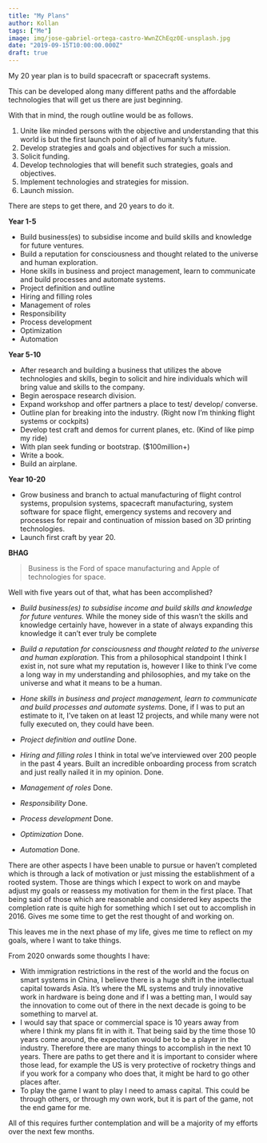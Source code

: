 ```yaml
---
title: "My Plans"
author: Kollan
tags: ["Me"]
image: img/jose-gabriel-ortega-castro-WwnZChEqz0E-unsplash.jpg
date: "2019-09-15T10:00:00.000Z"
draft: true
---
```


My 20 year plan is to build spacecraft or spacecraft systems.

This can be developed along many different paths and the affordable technologies that will get us there are just beginning.

With that in mind, the rough outline would be as follows.

1. Unite like minded persons with the objective and understanding that this world is but the first launch point of all of humanity’s future.
2. Develop strategies and goals and objectives for such a mission.
3. Solicit funding.
4. Develop technologies that will benefit such strategies, goals and objectives.
5. Implement technologies and strategies for mission.
6. Launch mission.

There are steps to get there, and 20 years to do it.

**Year 1-5**
- Build business(es) to subsidise income and build skills and knowledge for future ventures.
- Build a reputation for consciousness and thought related to the universe and human exploration.
- Hone skills in business and project management, learn to communicate and build processes and automate systems.
- Project definition and outline
- Hiring and filling roles
- Management of roles
- Responsibility
- Process development
- Optimization
- Automation

**Year 5-10**
- After research and building a business that utilizes the above technologies and skills, begin to solicit and hire individuals which will bring value and skills to the company.
- Begin aerospace research division.
- Expand workshop and offer partners a place to test/ develop/ converse.
- Outline plan for breaking into the industry. (Right now I’m thinking flight systems or cockpits)
- Develop test craft and demos for current planes, etc. (Kind of like pimp my ride)
- With plan seek funding or bootstrap. ($100million+)
- Write a book.
- Build an airplane.

**Year 10-20**
- Grow business and branch to actual manufacturing of flight control systems, propulsion systems, spacecraft manufacturing, system software for space flight, emergency systems and recovery and processes for repair and continuation of mission based on 3D printing technologies.
- Launch first craft by year 20.

**BHAG**
>Business is the Ford of space manufacturing and Apple of technologies for space.

Well with five years out of that, what has been accomplished?
- *Build business(es) to subsidise income and build skills and knowledge for future ventures.*
While the money side of this wasn’t the skills and knowledge certainly have, however in a state of always expanding this knowledge it can’t ever truly be complete

- *Build a reputation for consciousness and thought related to the universe and human exploration.*
This from a philosophical standpoint I think I exist in, not sure what my reputation is, however I like to think I’ve come a long way in my understanding and philosophies, and my take on the universe and what it means to be a human.

- *Hone skills in business and project management, learn to communicate and build processes and automate systems.*
Done, if I was to put an estimate to it, I’ve taken on at least 12 projects, and while many were not fully executed on, they could have been.

- *Project definition and outline*
Done.

- *Hiring and filling roles*
I think in total we’ve interviewed over 200 people in the past 4 years. Built an incredible onboarding process from scratch and just really nailed it in my opinion. Done.

- *Management of roles*
Done.

- *Responsibility*
Done.

- *Process development*
Done.

- *Optimization*
Done.

- *Automation*
Done.


There are other aspects I have been unable to pursue or haven’t completed which is through a lack of motivation or just missing the establishment of a rooted system. Those are things which I expect to work on and maybe adjust my goals or reassess my motivation for them in the first place. That being said of those which are reasonable and considered key aspects the completion rate is quite high for something which I set out to accomplish in 2016. Gives me some time to get the rest thought of and working on.

This leaves me in the next phase of my life, gives me time to reflect on my goals, where I want to take things.

From 2020 onwards some thoughts I have:

- With immigration restrictions in the rest of the world and the focus on smart systems in China, I believe there is a huge shift in the intellectual capital towards Asia. It’s where the ML systems and truly innovative work in hardware is being done and if I was a betting man, I would say the innovation to come out of there in the next decade is going to be something to marvel at. 
- I would say that space or commercial space is 10 years away from where I think my plans fit in with it. That being said by the time those 10 years come around, the expectation would be to be a player in the industry. Therefore there are many things to accomplish in the next 10 years. There are paths to get there and it is important to consider where those lead, for example the US is very protective of rocketry things and if you work for a company who does that, it might be hard to go other places after.
- To play the game I want to play I need to amass capital. This could be through others, or through my own work, but it is part of the game, not the end game for me.

All of this requires further contemplation and will be a majority of my efforts over the next few months.

